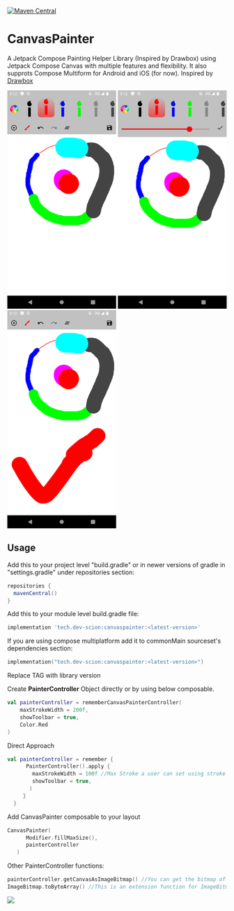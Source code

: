 [![Maven Central](https://img.shields.io/maven-central/v/tech.dev-scion/canvaspainter.svg?label=Maven%20Central)](https://search.maven.org/search?q=g:%22tech.dev-scion%22%20AND%20a:%22canvaspainter%22)

# CanvasPainter
A Jetpack Compose Painting Helper Library (Inspired by Drawbox) using Jetpack Compose Canvas with multiple features and flexibility. It also supprots Compose Multiform for Android and iOS (for now).
Inspired by <a href="https://github.com/akshay2211/DrawBox">Drawbox</a>


<img src="/screenshots/ss_1.png" width="250" height="500"> <img src="/screenshots/ss_2.png" width="250" height="500">
<img src="/screenshots/ss_3.png" width="250" height="500">

## Usage
<p>Add this to your project level "build.gradle" or in newer versions of gradle in "settings.gradle" under repositories section:</p>

 ```groovy
repositories {
   mavenCentral()
}
```
<p>Add this to your module level build.gradle file:</p>

```groovy
implementation 'tech.dev-scion:canvaspainter:<latest-version>'
```
If you are using compose multiplatform add it to commonMain sourceset's dependencies section:

```kotlin
implementation("tech.dev-scion:canvaspainter:<latest-version>")
```
<p>Replace TAG with library version</p>

<p>Create <b>PainterController</b> Object directly or by using below composable.</p>

```kotlin
val painterController = rememberCanvasPainterController(
    maxStrokeWidth = 200f,
    showToolbar = true,
    Color.Red
)
```

Direct Approach

```kotlin
val painterController = remember {
      PainterController().apply {
        maxStrokeWidth = 100f //Max Stroke a user can set using stroke selection slider
        showToolbar = true,
       )
     }
  }
```

<p>Add CanvasPainter composable to your layout</p>

```kotlin
CanvasPainter(
      Modifier.fillMaxSize(),
      painterController
   )
```

Other PainterController functions:
```kotlin
painterController.getCanvasAsImageBitmap() //You can get the bitmap of canvas using this function
ImageBitmap.toByteArray() //This is an extension function for ImageBitmap included in project to convert ImageBitmap to ByteArray
```

<a href="https://www.buymeacoffee.com/devscion"><img src="https://img.buymeacoffee.com/button-api/?text=Buy me a coffee&emoji=&slug=ZeeshanAli&button_colour=FFDD00&font_colour=000000&font_family=Cookie&outline_colour=000000&coffee_colour=ffffff"></a>

